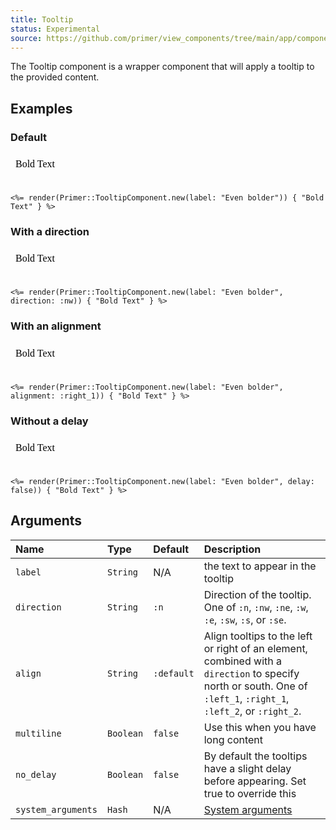 ```yaml
---
title: Tooltip
status: Experimental
source: https://github.com/primer/view_components/tree/main/app/components/primer/tooltip_component.rb
---
```


<!-- Warning: AUTO-GENERATED file, do not edit. Add code comments to your Ruby instead <3 -->

The Tooltip component is a wrapper component that will apply a tooltip to the provided content.

## Examples

### Default

<iframe style="width: 100%; border: 0px; height: 50px;" srcdoc="<html><head><link href='https://unpkg.com/@primer/css/dist/primer.css' rel='stylesheet'></head><body><span aria-label='Even bolder' class='tooltipped tooltipped-n '>Bold Text</span></body></html>"></iframe>

```erb
<%= render(Primer::TooltipComponent.new(label: "Even bolder")) { "Bold Text" } %>
```

### With a direction

<iframe style="width: 100%; border: 0px; height: 50px;" srcdoc="<html><head><link href='https://unpkg.com/@primer/css/dist/primer.css' rel='stylesheet'></head><body><span aria-label='Even bolder' class='tooltipped tooltipped-nw '>Bold Text</span></body></html>"></iframe>

```erb
<%= render(Primer::TooltipComponent.new(label: "Even bolder", direction: :nw)) { "Bold Text" } %>
```

### With an alignment

<iframe style="width: 100%; border: 0px; height: 50px;" srcdoc="<html><head><link href='https://unpkg.com/@primer/css/dist/primer.css' rel='stylesheet'></head><body><span alignment='right_1' aria-label='Even bolder' class='tooltipped tooltipped-n '>Bold Text</span></body></html>"></iframe>

```erb
<%= render(Primer::TooltipComponent.new(label: "Even bolder", alignment: :right_1)) { "Bold Text" } %>
```

### Without a delay

<iframe style="width: 100%; border: 0px; height: 50px;" srcdoc="<html><head><link href='https://unpkg.com/@primer/css/dist/primer.css' rel='stylesheet'></head><body><span delay='false' aria-label='Even bolder' class='tooltipped tooltipped-n '>Bold Text</span></body></html>"></iframe>

```erb
<%= render(Primer::TooltipComponent.new(label: "Even bolder", delay: false)) { "Bold Text" } %>
```

## Arguments

| Name | Type | Default | Description |
| :- | :- | :- | :- |
| `label` | `String` | N/A | the text to appear in the tooltip |
| `direction` | `String` | `:n` | Direction of the tooltip. One of `:n`, `:nw`, `:ne`, `:w`, `:e`, `:sw`, `:s`, or `:se`. |
| `align` | `String` | `:default` | Align tooltips to the left or right of an element, combined with a `direction` to specify north or south. One of `:left_1`, `:right_1`, `:left_2`, or `:right_2`. |
| `multiline` | `Boolean` | `false` | Use this when you have long content |
| `no_delay` | `Boolean` | `false` | By default the tooltips have a slight delay before appearing. Set true to override this |
| `system_arguments` | `Hash` | N/A | [System arguments](/system-arguments) |
